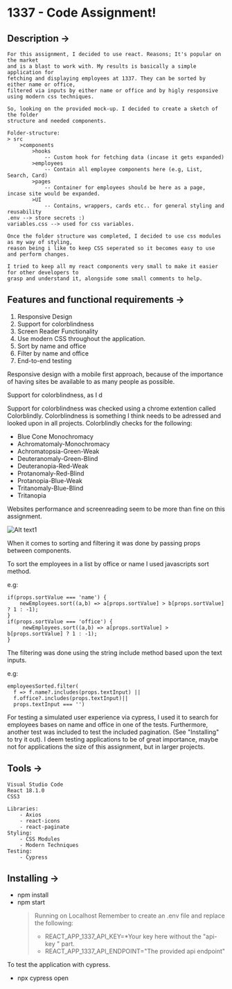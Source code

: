 # 1337 - Code Assignment!

## Description ->

	For this assignment, I decided to use react. Reasons; It's popular on the market 
	and is a blast to work with. My results is basically a simple application for 
	fetching and displaying employees at 1337. They can be sorted by either name or office, 
	filtered via inputs by either name or office and by higly responsive using modern css techniques.
	
	So, looking on the provided mock-up. I decided to create a sketch of the folder
	structure and needed components.

	Folder-structure:
	> src
		>components
			>hooks
				-- Custom hook for fetching data (incase it gets expanded)
			>employees
				-- Contain all employee components here (e.g, List, Search, Card)
			>pages
				-- Container for employees should be here as a page, incase site would be expanded.
			>UI
				-- Contains, wrappers, cards etc.. for general styling and reusability
	.env --> store secrets :)
	variables.css --> used for css variables.

	Once the folder structure was completed, I decided to use css modules as my way of styling,
	reason being i like to keep CSS seperated so it becomes easy to use and perform changes.

	I tried to keep all my react components very small to make it easier for other developers to 
	grasp and understand it, alongside some small comments to help.

## Features and functional requirements ->

1. Responsive Design
2. Support for colorblindness
3. Screen Reader Functionality
4. Use modern CSS throughout the application.
5. Sort by name and office
6. Filter by name and office
7. End-to-end testing

Responsive design with a mobile first approach, because of the importance of having sites be available to as many people as possible.

Support for colorblindness, as I d

Support for colorblindness was checked using a chrome extention called Colorblindly. 
Colorblindness is something I think needs to be adressed and looked upon in all projects.
Colorblindly checks for the following:
   - Blue Cone Monochromacy
   - Achromatomaly-Monochromacy
   - Achromatopsia-Green-Weak
   - Deuteranomaly-Green-Blind
   - Deuteranopia-Red-Weak
   - Protanomaly-Red-Blind
   - Protanopia-Blue-Weak
   - Tritanomaly-Blue-Blind
   - Tritanopia

Websites performance and screenreading seem to be more than fine on this assignment.

![Alt text1](https://i.gyazo.com/1bf160ae4a72be035b7ff502f55269c6.png)

When it comes to sorting and filtering it was done by passing props between components.

To sort the employees in a list by office or name I used javascripts sort method.

e.g:
	
	
	if(props.sortValue === 'name') {
	    newEmployees.sort((a,b) => a[props.sortValue] > b[props.sortValue] ? 1 : -1);
	}
	if(props.sortValue === 'office') {
	     newEmployees.sort((a,b) => a[props.sortValue] > b[props.sortValue] ? 1 : -1);
	}
	  
 The filtering was done using the string include method based upon the text inputs.
 
 e.g:
 
	
	employeesSorted.filter(
	  f => f.name?.includes(props.textInput) || 
	  f.office?.includes(props.textInput)|| 
	  props.textInput === '')
	
	
For testing a simulated user experience via cypress, I used it to search for employees bases on name and office in one of the tests.
Furthermore, another test was included to test the included pagination. (See "Installing" to try it out). I deem testing applications
to be of great importance, maybe not for applications the size of this assignment, but in larger projects.

## Tools ->
	Visual Studio Code
	React 18.1.0
	CSS3
	
	Libraries: 
		- Axios
		- react-icons
		- react-paginate 
	Styling:
		- CSS Modules
		- Modern Techniques
	Testing:
		- Cypress	

## Installing ->
- npm install
- npm start
	> Running on Localhost
	> Remember to create an .env file and replace the following:
	>- REACT_APP_1337_API_KEY=*Your key here without the "api-key " part.
	>- REACT_APP_1337_API_ENDPOINT="The provided api endpoint"

To test the application with cypress.
- npx cypress open
